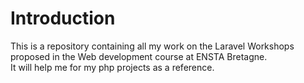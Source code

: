 # Introduction

This is a repository containing all my work on the Laravel Workshops proposed in the Web development course at ENSTA Bretagne. \
It will help me for my php projects as a reference.
